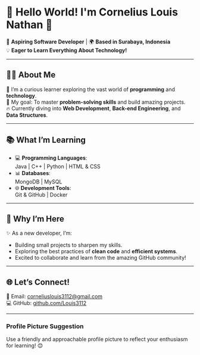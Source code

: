 # 🌟 Hello World! I'm Cornelius Louis Nathan 👋  

🚀 **Aspiring Software Developer** | 🌍 **Based in Surabaya, Indonesia**  
💡 **Eager to Learn Everything About Technology!**  

---

## 👨‍💻 **About Me**  
🌱 I’m a curious learner exploring the vast world of **programming** and **technology**.  
🎯 My goal: To master **problem-solving skills** and build amazing projects.  
🔥 Currently diving into **Web Development**, **Back-end Engineering**, and **Data Structures**.  

---

## 📚 **What I’m Learning**  
- 💻 **Programming Languages**:  
  Java | C++ | Python | HTML & CSS  
- 📊 **Databases**:  
  MongoDB | MySQL  
- 🌐 **Development Tools**:  
  Git & GitHub | Docker  

---

## 🚀 **Why I’m Here**  
✨ As a new developer, I’m:  
- Building small projects to sharpen my skills.  
- Exploring the best practices of **clean code** and **efficient systems**.  
- Excited to collaborate and learn from the amazing GitHub community!  

---

## 🌐 **Let’s Connect!**  
📧 Email: [corneliuslouis3112@gmail.com](mailto:corneliuslouis3112@gmail.com)  
💻 GitHub: [github.com/Louis3112](https://github.com/Louis3112)  

---

### **Profile Picture Suggestion**
Use a friendly and approachable profile picture to reflect your enthusiasm for learning! 😊
